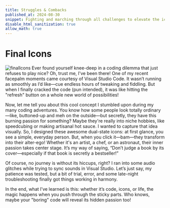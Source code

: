 ```yaml
---
title: Struggles & Combacks
published_at: 2024-08-30
snippet: Fighting and marching through all challenges to elevate the icon-ic experience hehee
disable_html_sanitization: true
allow_math: true
---
```


# Final Icons
![finalIcons](Ficon.jpeg)
Ever found yourself knee-deep in a coding dilemma that just refuses to play nice? Oh, trust me, I've been there! One of my recent facepalm moments came courtesy of Visual Studio Code. It wasn’t running as smoothly as I’d like—cue endless hours of tweaking and fiddling. But when I finally cracked the code (pun intended), it was like hitting the "refresh" button on a whole new world of possibilities!

Now, let me tell you about this cool concept I stumbled upon during my many coding adventures. You know how some people look totally ordinary—like, buttoned-up and meh on the outside—but secretly, they have this burning passion for something? Maybe they're really into niche hobbies, like speedcubing or making artisanal hot sauce. I wanted to capture that idea visually. So, I designed these awesome dual-state icons: at first glance, you see a simple, everyday person. But, when you click it—bam—they transform into their alter-ego! Whether it's an artist, a chef, or an astronaut, their inner passion takes center stage. It’s my way of saying, “Don’t judge a book by its cover—especially if that book is secretly a bestseller!”

Of course, no journey is without its hiccups, right? I ran into some audio glitches while trying to sync sounds in Visual Studio. Let’s just say, my patience was tested, but a bit of trial, error, and some late-night troubleshooting finally got things working in harmony.

In the end, what I’ve learned is this: whether it’s code, icons, or life, the magic happens when you push through the sticky parts. Who knows, maybe your "boring" code will reveal its hidden passion too!